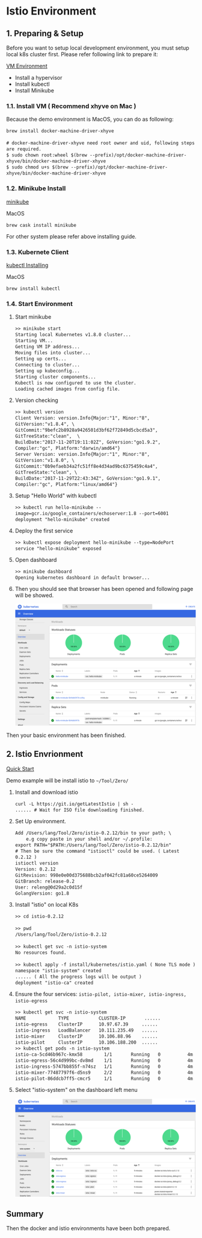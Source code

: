 # Istio Environment

## 1. Preparing & Setup

Before you want to setup local development environment, you must setup local k8s cluster first. Please refer following link to prepare it:

[VM Environment](https://kubernetes.io/docs/tasks/tools/install-minikube/)

* Install a hypervisor
* Install kubectl
* Install Minikube

### 1.1. Install VM ( Recommend xhyve on Mac )

Because the demo environment is MacOS, you can do as following:

```
brew install docker-machine-driver-xhyve

# docker-machine-driver-xhyve need root owner and uid, following steps are required.
$ sudo chown root:wheel $(brew --prefix)/opt/docker-machine-driver-xhyve/bin/docker-machine-driver-xhyve
$ sudo chmod u+s $(brew --prefix)/opt/docker-machine-driver-xhyve/bin/docker-machine-driver-xhyve
```

### 1.2. Minikube Install

[minikube](https://github.com/kubernetes/minikube)

MacOS

```
brew cask install minikube
```

For other system please refer above installing guide.

### 1.3. Kubernete Client

[kubectl Installing](https://kubernetes.io/docs/tasks/tools/install-kubectl/)

MacOS

```
brew install kubectl
```

### 1.4. Start Environment

1. Start minikube 

	```
	>> minikube start
	Starting local Kubernetes v1.8.0 cluster...
	Starting VM...
	Getting VM IP address...
	Moving files into cluster...
	Setting up certs...
	Connecting to cluster...
	Setting up kubeconfig...
	Starting cluster components...
	Kubectl is now configured to use the cluster.
	Loading cached images from config file.
	```
2. Version checking

	```
	>> kubectl version
	Client Version: version.Info{Major:"1", Minor:"8", GitVersion:"v1.8.4", \
	GitCommit:"9befc2b8928a9426501d3bf62f72849d5cbcd5a3", GitTreeState:"clean",  \
	BuildDate:"2017-11-20T19:11:02Z", GoVersion:"go1.9.2", Compiler:"gc", Platform:"darwin/amd64"}
	Server Version: version.Info{Major:"1", Minor:"8", GitVersion:"v1.8.0", \
	GitCommit:"0b9efaeb34a2fc51ff8e4d34ad9bc6375459c4a4",  GitTreeState:"clean", \
	BuildDate:"2017-11-29T22:43:34Z", GoVersion:"go1.9.1", Compiler:"gc", Platform:"linux/amd64"}
	```
3. Setup "Hello World" with kubectl

	```
	>> kubectl run hello-minikube --image=gcr.io/google_containers/echoserver:1.8 --port=6001
	deployment "hello-minikube" created
	```
4. Deploy the first service

	```
	>> kubectl expose deployment hello-minikube --type=NodePort
	service "hello-minikube" exposed
	```
5. Open dashboard
	
	```
	>> minikube dashboard
	Opening kubernetes dashboard in default browser...
	```
6. Then you should see that browser has been opened and following page will be showed.

	![Dashboard](image/minikube-dashboard.png)

Then your basic environment has been finished.

## 2. Istio Envrionment

[Quick Start](https://istio.io/docs/setup/kubernetes/quick-start.html)

Demo example will be install istio to `~/Tool/Zero/`

1. Install and download istio 

	```
	curl -L https://git.io/getLatestIstio | sh -
	...... # Wait for ISO file downloading finished.
	```
	
2. Set Up environment.

	```
	Add /Users/lang/Tool/Zero/istio-0.2.12/bin to your path; \
		e.g copy paste in your shell and/or ~/.profile:
	export PATH="$PATH:/Users/lang/Tool/Zero/istio-0.2.12/bin"
	# Then be sure the command "istioctl" could be used. ( Latest 0.2.12 )
	istioctl version
	Version: 0.2.12
	GitRevision: 998e0e00d375688bcb2af042fc81a60ce5264009
	GitBranch: release-0.2
	User: releng@0d29a2c0d15f
	GolangVersion: go1.8
	```
3. Install "istio" on local K8s

	```
	>> cd istio-0.2.12
	
	>> pwd
	/Users/lang/Tool/Zero/istio-0.2.12
	
	>> kubectl get svc -n istio-system
	No resources found.
	
	>> kubectl apply -f install/kubernetes/istio.yaml ( None TLS mode )
	namespace "istio-system" created
	...... ( All the progress logs will be output )
	deployment "istio-ca" created
	```
	
4. Ensure the four services: `istio-pilot, istio-mixer, istio-ingress, istio-egress`

	```
	>> kubectl get svc -n istio-system
	NAME            TYPE           CLUSTER-IP       ......
	istio-egress    ClusterIP      10.97.67.39     ......
	istio-ingress   LoadBalancer   10.111.235.49   ......
	istio-mixer     ClusterIP      10.106.88.96    ......
	istio-pilot     ClusterIP      10.106.188.200  ......
	>> kubectl get pods -n istio-system
	istio-ca-5cd46b967c-kmx58        1/1       Running   0          4m
	istio-egress-56c4d999bc-dv8md    1/1       Running   0          4m
	istio-ingress-5747bb855f-n74sz   1/1       Running   0          4m
	istio-mixer-77487797f6-d5ns9     2/2       Running   0          4m
	istio-pilot-86ddcb7ff5-cmcr5     1/1       Running   0          4m
	```

5. Select "istio-system" on the dashboard left menu

	![Istio](image/istio-system.png)
	
## Summary

Then the docker and istio environments have been both prepared.


	

